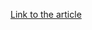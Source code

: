 [Link to the article](http://pxnow.prevx.com/content/blog/carberp-a_modular_information_stealing_trojan.pdf)
